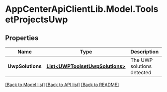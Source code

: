 # AppCenterApiClientLib.Model.ToolsetProjectsUwp
## Properties

Name | Type | Description | Notes
------------ | ------------- | ------------- | -------------
**UwpSolutions** | [**List&lt;UWPToolsetUwpSolutions&gt;**](UWPToolsetUwpSolutions.md) | The UWP solutions detected | 

[[Back to Model list]](../README.md#documentation-for-models) [[Back to API list]](../README.md#documentation-for-api-endpoints) [[Back to README]](../README.md)

